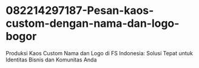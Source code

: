 # 082214297187-Pesan-kaos-custom-dengan-nama-dan-logo-bogor
Produksi Kaos Custom Nama dan Logo di FS Indonesia: Solusi Tepat untuk Identitas Bisnis dan Komunitas Anda
